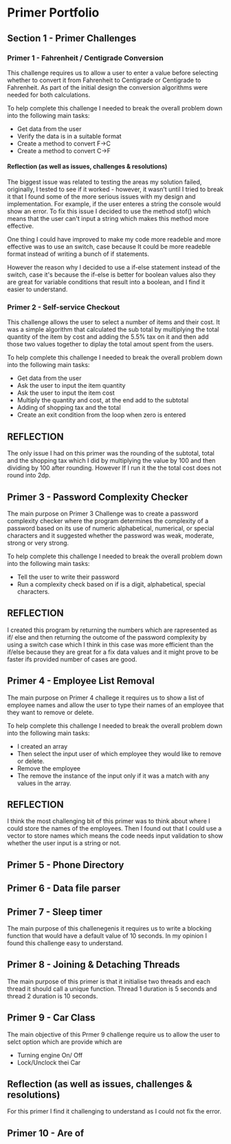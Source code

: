 # Primer Portfolio

## Section 1 - Primer Challenges
### Primer 1 - Fahrenheit / Centigrade Conversion
This challenge requires us to allow a user to enter a value before selecting whether to convert it from Fahrenheit to Centigrade or Centigrade to Fahrenheit.  As part of the initial design the conversion algorithms were needed for both calculations. 

To help complete this challenge I needed to break the overall problem down into the following main tasks: 
* Get data from the user
* Verify the data is in a suitable format
* Create a method to convert F->C
* Create a method to convert C->F
 
#### Reflection (as well as issues, challenges & resolutions)
The biggest issue was related to testing the areas my solution failed, originally, I tested to see if it worked - however, it wasn’t until I tried to break it that I found some of the more serious issues with my design and implementation.  For example, if the user  enteres a string the console would show an error.
To fix this issue I decided to  use the method stof() which means that the user can't input a string which makes this method more effective.

One thing I could have improved to make my code more readeble and more effective was to use an switch, case because It could be more readeble format instead of writing a bunch of if statements. 

However the reason why I decided to use a if-else statement instead of the switch, case it's because the if-else is better for boolean values also they are great for variable conditions that result into a boolean, and I find it easier to understand.

### Primer 2 - Self-service Checkout
This challenge allows the user to select a number of items and their cost. It was a simple algorithm that calculated the sub total by multiplying the total quantity of the item by cost and adding the 5.5% tax on it and then add those two values together to diplay the total amout spent from the users.

To help complete this challenge I needed to break the overall problem down into the following main tasks: 
* Get data from the user
* Ask the user to input the item quantity
* Ask the user to input the item cost
* Multiply the quantity and cost, at the end add to the subtotal
* Adding of shopping tax and the total
* Create an exit condition from the loop when zero is entered

## REFLECTION

The only issue I had on this primer was the rounding of the subtotal, total and the shopping tax which I did by multiplying the value by 100 and then dividing by 100 after rounding.
However If I run it the the total cost does not round into 2dp.

## Primer 3 - Password Complexity Checker

The main purpose on Primer 3 Challenge was to create a password complexity checker where the program determines the complexity of a password based on its use of numeric alphabetical, numerical, or special characters and it suggested whether the password was weak, moderate, strong or very strong.

To help complete this challenge I needed to break the overall problem down into the following main tasks: 
* Tell the user to write their password
* Run a complexity check based on if is a digit, alphabetical, special characters.

## REFLECTION

I created this program by returning the numbers which are rapresented as if/ else and then returning the outcome of the password complexity by using a switch case which I think in this case was more efficient than the if/else because they are great for a fix data values and it might prove to be faster ifs provided number of cases are good.

## Primer 4 - Employee List Removal

The main purpose on Primer 4 challege it requires us to show a list of employee names and allow the user to type their names of an employee that they want to remove or delete.

To help complete this challenge I needed to break the overall problem down into the following main tasks: 
* I created an array
* Then select the input user of which employee they would like to remove or delete.
* Remove the employee
* The remove the instance of the input only if it was a match with any values in the array.

## REFLECTION
I think the most challenging bit of this primer was to think about where I could store the names of the employees. Then I found out that I could use a vector to store names which means the code needs input validation to show whether the user input is a string or not.

## Primer 5 - Phone Directory
## Primer 6 - Data file parser

## Primer 7 - Sleep timer

The main purpose of this challenegenis it requires us to write a blocking function that would have a default value of 10 seconds.  In my opinion I found this challenge easy to understand.

## Primer 8 - Joining & Detaching Threads

The main purpose of this primer is that it initialise two threads and each thread it should call a unique function. Thread 1 duration is 5 seconds and thread 2 duration is 10 seconds.

## Primer 9 - Car Class
The main objective of this Prmer 9 challenge require us to allow the user to selct option which are provide which are 
* Turning engine On/ Off
* Lock/Unclock thei Car

## Reflection (as well as issues, challenges & resolutions)
For this primer I find it challenging to understand as I could not fix the error.

## Primer 10 - Are of